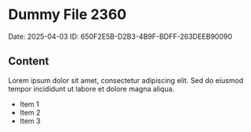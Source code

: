 # Dummy File 2360

Date: 2025-04-03
ID: 650F2E5B-D2B3-4B9F-BDFF-263DEEB90090

## Content

Lorem ipsum dolor sit amet, consectetur adipiscing elit.
Sed do eiusmod tempor incididunt ut labore et dolore magna aliqua.

* Item 1
* Item 2
* Item 3

